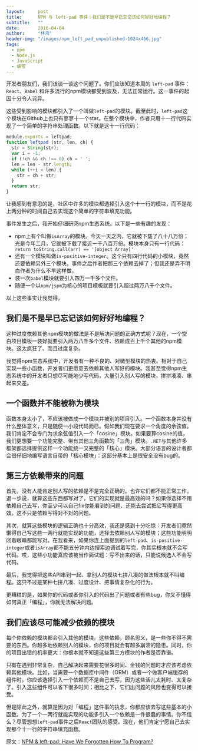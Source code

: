 ```yaml
---
layout:     post
title:      NPM 与 left-pad 事件：我们是不是早已忘记该如何好好地编程？
subtitle:   ""
date:       2016-04-04
author:     "林鸿"
header-img: "/images/npm_left_pad_unpublished-1024x466.jpg"
tags:
  - npm
  - Node.js
  - JavaScript
  - 编程
---
```


开发者朋友们，我们该谈一谈这个问题了。你们应该知道本周的 `left-pad` 事件：`React`、`Babel` 和许多流行的npm模块都受到波及，无法正常运行。这一事件的起因十分令人诧异。

这些受到影响的模块都引入了一个叫做`left-pad`的模块。截至此时，`left-pad`这个模块在Github上也只有寥寥十一个star。在整个模块中，作者只用十一行代码实现了一个简单的字符串处理函数。以下就是这十一行代码：

```Javascript
module.exports = leftpad;
function leftpad (str, len, ch) {
  str = String(str);
  var i = -1;
  if (!ch && ch !== 0) ch = ' ';
  len = len - str.length;
  while (++i < len) {
    str = ch + str;
  }
  return str;
}
```

让我感到有意思的是，社区中许多的模块都选择引入这个十一行的模块，而不是花上两分钟的时间自己去实现这个简单的字符串填充功能。

事件发生之后，我开始仔细研究npm生态系统。以下是一些有趣的发现：

- npm上有个叫做`isArray`的模块。今天一天之内，它就被下载了八十八万份；光是今年二月，它就被下载了接近一千八百万份。模块本身只有一行代码：`
  return toString.call(arr) == '[object Array]'`
- 还有一个模块叫做`is-positive-integer`。这个只有四行代码的小模块，竟然还要依赖另外三个模块。事件之后作者把那三个依赖去掉了；但我还是弄不明白作者为什么不早这样做。
- 装一次`babel`模块就要引入四万一千多个文件。
- 随便一个以`npm/jspm`为核心的项目模板就要引入超过两万八千个文件。

以上这些事实让我觉得，  

## 我们是不是早已忘记该如何好好地编程？

这种过度依赖其他npm模块的做法是不是解决问题的正确方式呢？现在，一个空白项目模板一装好就要引入两万八千多个文件、依赖成百上千个其他的npm模块。这太疯狂了、而且过度复杂。

我觉得npm生态系统中，开发者有一种不良的、对微型模块的热衷。相对于自己实现一些小函数，开发者们更愿意去依赖其他人写好的模块。我甚至觉得npm生态系统中的开发者只想尽可能地少写代码，大量引入别人写的模块，拼拼凑凑、串起来交差。

## 一个函数并不能被称为模块

函数本身太小了，不应该被做成一个模块并被别的项目引入。一个函数本身并没有什么整体意义，只是随便一小段代码而已。假如我们现在要求一个角度的余弦值。我们肯定不会专门为求余弦值引入一个「cosine」模块。如果要算cosine的值，我们更想要一个功能完整、带有其他三角函数的「三角」模块。`.NET`与其他许多框架都选择提供这样一个功能统一又完整的「核心」模块。大部分语言的设计者都会很仔细地编写语言自带的「核心模块」：这部分基本上是很安全没有bug的。

## 第三方依赖带来的问题

首先，没有人能肯定别人写的依赖是不是完全正确的。也许它们都不能正常工作。退一步说，就算这些东西都写对了，它们的实现就是最高效的吗？如果你选择不用依赖自己去写，你至少可以自己fix你能看到的问题、还能去尝试把它写得更高效。这不只是依赖写得对不对的问题。

其次，就算这些模块的逻辑正确也十分高效，我还是感到十分吃惊：开发者们竟然懒得自己写这些一两行就能实现的功能，选择去依赖别人写的模块；这些功能明明闭着眼睛都能写对。在我看来，如果你连上面提到的`left-pad`、`is-positive-integer`或者`isArray`都不能五分钟内边搜索边调试着写完，你其实根本就不会写代码。哎，这些小功能真应该被当作面试题：写不出来的话，只能说候选人不会写代码。

最后，我觉得把这些API串到一起、拿别人的模块七拼八凑的做法根本就不叫编程。这只不过是某种七拼八凑、过度设计、把事情复杂化的行为。

更糟糕的是，如果你的代码或者你引入的代码出了问题或者有些bug，你又不懂得如何真正「编程」，你就无法解决问题。

## 我们应该尽可能减少依赖的模块

每个你依赖的模块都会引入其他的模块。这些依赖，顾名思义，是一些你不得不需要的东西。你越多地依赖别人的模块，你的项目就会有越多崩溃的隐患。同时，你的项目出错的机率更大：你根本就不知道这些第三方模块的作者是否靠谱。

只有在遇到非常复杂，自己解决起来需要花很多时间、金钱的问题时才应该考虑依赖其他模块。比如，当需要一个数据库中间件（ORM）或者一个做客户端缓存的组件时，你应该选择引入一个依赖而不是自己去写，因为这些活儿太耗时、太复杂了。引入这些组件可以省下很多时间；相比之下，它们出问题的风险也变得可以接受。

但是除此之外，就算是因为对「编程」这件事的执念，你都应该去写这些基本的小函数。为了一个一两行就能实现的功能多引入一个依赖是一件很蠢的事情。你不信么？尽管想想`left-pad`事件之后`React`团队的感受。现在，他们肯定宁愿自己去实现那个十一行的字符串填充函数。

原文：[NPM & left-pad: Have We Forgotten How To Program?](http://www.haneycodes.net/npm-left-pad-have-we-forgotten-how-to-program/)
